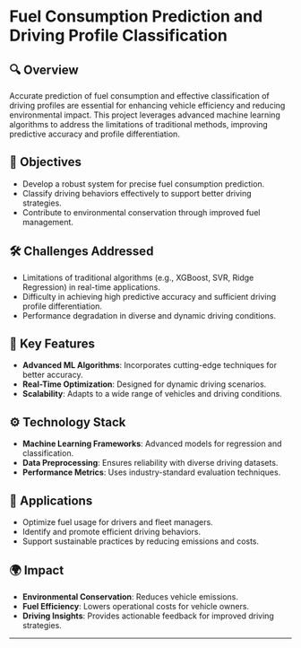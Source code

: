 # Fuel Consumption Prediction and Driving Profile Classification

## 🔍 Overview  
Accurate prediction of fuel consumption and effective classification of driving profiles are essential for enhancing vehicle efficiency and reducing environmental impact. This project leverages advanced machine learning algorithms to address the limitations of traditional methods, improving predictive accuracy and profile differentiation.

## 🎯 Objectives  
- Develop a robust system for precise fuel consumption prediction.  
- Classify driving behaviors effectively to support better driving strategies.  
- Contribute to environmental conservation through improved fuel management.  

## 🛠️ Challenges Addressed  
- Limitations of traditional algorithms (e.g., XGBoost, SVR, Ridge Regression) in real-time applications.  
- Difficulty in achieving high predictive accuracy and sufficient driving profile differentiation.  
- Performance degradation in diverse and dynamic driving conditions.  

## 🚀 Key Features  
- **Advanced ML Algorithms**: Incorporates cutting-edge techniques for better accuracy.  
- **Real-Time Optimization**: Designed for dynamic driving scenarios.  
- **Scalability**: Adapts to a wide range of vehicles and driving conditions.  

## ⚙️ Technology Stack  
- **Machine Learning Frameworks**: Advanced models for regression and classification.  
- **Data Preprocessing**: Ensures reliability with diverse driving datasets.  
- **Performance Metrics**: Uses industry-standard evaluation techniques.  

## 🌟 Applications  
- Optimize fuel usage for drivers and fleet managers.  
- Identify and promote efficient driving behaviors.  
- Support sustainable practices by reducing emissions and costs.  

## 🌍 Impact  
- **Environmental Conservation**: Reduces vehicle emissions.  
- **Fuel Efficiency**: Lowers operational costs for vehicle owners.  
- **Driving Insights**: Provides actionable feedback for improved driving strategies.  

---

